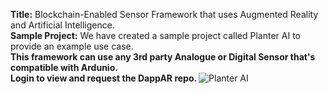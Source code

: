 <b>Title:</b> Blockchain-Enabled Sensor Framework that uses Augmented Reality and Artificial Intelligence. <br>
<b>Sample Project:</b> We have created a sample project called Planter AI to provide an example use case. <br>
<b>This framework can use any 3rd party Analogue or Digital Sensor that's compatible with Ardunio. </b> <br>
<b> Login to view and request the DappAR repo. </b>
![Planter AI](https://user-images.githubusercontent.com/53659320/125875482-87cb61a8-d760-4aab-8900-33d657601fa9.png)
